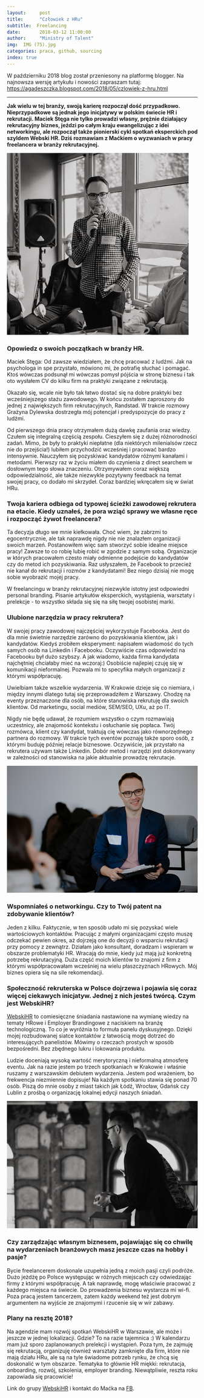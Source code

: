```yaml
---
layout:     post
title:      "Człowiek z HRu"
subtitle:  Freelancing
date:       2018-03-12 11:00:00 
author:     "Ministry of Talent"
img:  IMG (75).jpg
categories: praca, github, sourcing
index: true
---
```


W październiku 2018 blog został przeniesony na platformę blogger. Na najnowsza wersję artykułu i nowości zapraszam tutaj: https://agadeszczka.blogspot.com/2018/05/czlowiek-z-hru.html

---------------------


<b>Jak wielu w tej branży, swoją karierę rozpoczął dość przypadkowo. Nieprzypadkowe są jednak jego inicjatywy w polskim świecie HR i rekrutacji. Maciek Stęga nie tylko prowadzi własny, prężnie działający rekrutacyjny biznes, jeździ po całym kraju ewangelizując z idei networkingu, ale rozpoczął także pionierski cykl spotkań eksperckich pod szyldem Webski HR. Dziś rozmawiam z Maćkiem o wyzwaniach w pracy freelancera w branży rekrutacyjnej.</b>

<img src="/images/maciek_stega1.jpg" class="img-responsive" alt="Picture">


<h3 class="section-heading">Opowiedz o swoich początkach w branży HR.</h3>
Maciek Stęga: Od zawsze wiedziałem, że chcę pracować z ludźmi. Jak na psychologa in spe przystało, mówiono mi, że potrafię słuchać i pomagać. Ktoś wówczas podsunął mi wówczas pomysł pójścia w stronę biznesu i tak oto wysłałem CV do kilku firm na praktyki związane z rekrutacją. 

Okazało się, wcale nie było tak łatwo dostać się na dobre praktyki bez wcześniejszego stażu zawodowego. W końcu zostałem zaproszony do jednej z największych firm rekrutacyjnych, Randstad. W trakcie rozmowy Grażyna Dylewska dostrzegła mój potencjał i predyspozycje do pracy z ludźmi. 

Od pierwszego dnia pracy otrzymałem dużą dawkę zaufania oraz wiedzy. Czułem się integralną częścią zespołu. Cieszyłem się z dużej różnorodności zadań. Mimo, że były to praktyki niepłatne (dla niektórych milenialsów rzecz nie do przejścia!) lubiłem przychodzić wcześniej i pracować bardzo intensywnie. Nauczyłem się pozyskiwać kandydatów różnymi kanałami i metodami. Pierwszy raz w życiu miałem do czynienia z direct searchem w dosłownym tego słowa znaczeniu. Otrzymywałem coraz większą odpowiedzialność, ale także niezwykle pozytywny feedback na temat swojej pracy, co dodało mi skrzydeł. Coraz bardziej wkręcałem się w świat HRu.


<h3 class="section-heading">Twoja kariera odbiega od typowej ścieżki zawodowej rekrutera na etacie. Kiedy uznałeś, że pora wziąć sprawy we własne ręce i rozpocząć żywot freelancera?</h3>
Ta decyzja długo we mnie kiełkowała. Choć wiem, że zabrzmi to egocentrycznie, ale tak naprawdę nigdy nie nie znalazłem organizacji swoich marzeń. Postanowiłem więc sam stworzyć sobie idealne miejsce pracy! Zawsze to co robię lubię robić w zgodzie z samym sobą. Organizacje w których pracowałem czesto miały odmienne podejście do kandydatów czy do metod ich pozyskiwania. Raz usłyszałem, że Facebook to przecież nie kanał do rekrutacji i rozmów z kandydatami! Bez niego dzisiaj nie mogę sobie wyobrazić mojej pracy.

W freelancingu w branży rekrutacyjnej niezwykle istotny jest odpowiedni personal branding. Pisanie artykułów eksperckich, wystąpienia, warsztaty i prelekcje - to wszystko składa się się na siłę twojej osobistej marki.

<h3 class="section-heading">Ulubione narzędzia w pracy rekrutera?</h3>
W swojej pracy zawodowej najczęściej wykorzystuje Facebooka. Jest do dla mnie świetnie narzędzie zarówno do pozyskiwania klientów, jak i kandydatów. Kiedyś zrobiłem eksperyment: napisałem wiadomość do tych samych osób na Linkedin i Facebooku. Oczywiście czas odpowiedzi na Facebooku był dużo szybszy. A jak wiadomo, każda firma kandydata najchętniej chciałaby mieć na wczoraj:)  
Osobiście najlepiej czuję się w komunikacji nieformalnej. Pozwala mi to specyfika małych organizacji z którymi współpracuję. 

Uwielbiam także wszelkie wydarzenia. W Krakowie dzieje się co niemiara, i między innymi dlatego tutaj się przeprowadziłem z Warszawy. Chodzę na eventy przeznaczone dla osób, na które stanowiska rekrutuję dla swoich klientów. Od marketingu, social mediów, SEM/SEO, UXu, aż po IT. 

Nigdy nie będę udawał, że rozumiem wszystko o czym rozmawiają uczestnicy, ale znajomość kontekstu i osłuchanie się popłaca. Twój rozmówca, klient czy kandydat, traktują cię wówczas jako równorzędnego partnera do rozmowy. W trakcie tych eventów poznaję także sporo osób, z którymi buduję później relacje biznesowe. Oczywiście, jak przystało na rekrutera używam także Linkedin. Dobór metod i narzędzi jest dokonywany w zależności od stanowiska na jakie aktualnie prowadzę rekrutacje.

<img src="/images/maciej_2.jpg" class="img-responsive" alt="Picture">

<h3 class="section-heading">Wspomniałeś o networkingu. Czy to Twój patent na zdobywanie klientów?</h3>
Jeden z kilku. Faktycznie, w ten sposób udało mi się pozyskać wiele wartościowych kontaktów. Pracując z małymi organizacjami często muszę odczekać pewien okres, aż dojrzeją one do decyzji o wsparciu rekrutacji przy pomocy z zewnątrz. 
Działam jako konsultant, doradzam i wspieram w obszarze problematyki HR. Wracają do mnie, kiedy już mają już konkretną potrzebę rekrutacyjną. Duża część moich klientów to znajomi z firm z którymi współpracowałam wcześniej na wielu płaszczyznach HRowych. Mój biznes opiera się na sile rekomendacji.


<h3 class="section-heading">Społeczność rekruterska w Polsce dojrzewa i pojawia się coraz więcej ciekawych inicjatyw. Jednej z nich jesteś twórcą. Czym jest WebskiHR?</h3> 
<a href="https://www.facebook.com/groups/1513504555423026/?ref=br_rs" target="_blank">WebskiHR</a> to comiesięczne śniadania nastawione na wymianę wiedzy na tematy HRowe i Employer Brandingowe z naciskiem na branżę technologiczną. To co je wyróżnia to formuła panelu dyskusyjnego.  Dzięki mojej rozbudowanej siatce kontaktów z łatwością mogę dotrzeć do interesujących panelistów. 
Mówimy o rzeczach prostych w sposób bezpośredni. Bez zbędnego lukru i lokowania produktu. 

Ludzie doceniają wysoką wartość merytoryczną i nieformalną atmosferę eventu. Jak na razie jestem po trzech spotkaniach w Krakowie i właśnie ruszamy z warszawskim debiutem wydarzenia. Jestem pod wrażeniem, bo frekwencja niezmiennie dopisuje! Na każdym spotkaniu stawia się ponad 70 osób. Piszą do mnie osoby z miast takich jak Łódź, Wrocław, Gdańsk czy Lublin z prośbą o organizację lokalnej edycji naszych śniadań. 

<img src="/images/przemowienie atre1.jpg" class="img-responsive" alt="Picture">


<h3 class="section-heading">Czy zarządzając własnym biznesem, pojawiając się co chwilę na wydarzeniach branżowych masz jeszcze czas na hobby i pasje? </h3>
Bycie freelancerem doskonale uzupełnia jedną z moich pasji czyli podróże. Dużo jeżdżę po Polsce występując w różnych miejscach czy odwiedzając firmy z którymi współpracuję. A tak naprawdę, mogę właściwie pracować z każdego miejsca na świecie. Do prowadzenia biznesu wystarcza mi wi-fi. 
Poza pracą jestem tancerzem, zatem każdy weekend też jest dobrym argumentem na wyjście ze znajomymi i rzucenie się w wir zabawy.


<h3 class="section-heading">Plany na resztę 2018?</h3>
Na agendzie mam rozwój spotkań WebskiHR w Warszawie, ale może i jeszcze w jednej lokalizacji. Gdzie? To na razie tajemnica :) W kalendarzu mam już sporo zaplanowanych prelekcji i wystąpień. Poza tym, że zajmuję się rekrutacją, organizuję również warsztaty zamknięte dla firm, które nie mają działu HRu, ale są na tyle świadome potrzeb rynku, że chcą się doskonalić w tym obszarze. Tematyka to głównie HR miękki: rekrutacja, onboarding, rozwój, szkolenia, employer branding. Niewątpliwie, reszta roku zapowiada się pracowicie!


Link do grupy <a href="https://www.facebook.com/groups/1513504555423026/?ref=br_rs" target="_blank">WebskiHR</a> i kontakt do Maćka na <a href="https://www.facebook.com/maciek.stega" target="_blank">FB</a>. 
